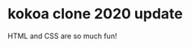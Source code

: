 <!--README.md(markdown)로 파일의 확장자를 만들어 줘야한다.
markdown은 서식이 있는 문자를 작성하는 것-->
<!--README파일은 모든 git repository가 가지고 있어야 하는 파일이다. #은 마크다운에서 제목을 만들 때 쓰는 부호이다.-->

# kokoa clone 2020 update

HTML and CSS are so much fun!

<!--공유하고 싶다면 github desktop에 가서 이 파일명을 선택해주고 commit을 할건데 commit은 이 파일을 repository의 버전을  저장하는 시점이다. 타이틀은 꼭 써줘야함 다하면 -> commit to master-> public branch >

<!--수정할거면 수정하고 나서 바로 update를 한 commit타이틀 작성 굳이 안해줘도 됌(기본값으로 update 파일명이렇게 나옴). 암튼 그리고 commit to master누르고 push누르면 업데이트 됌-->

<!--.gitignore은 무시하고 싶은 파일 이름을 기록하는 파일이다>


